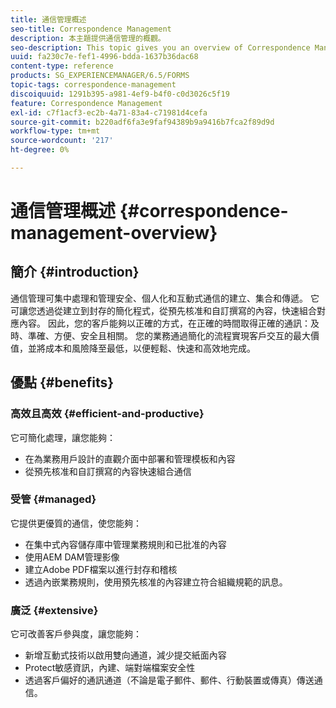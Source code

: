 ```yaml
---
title: 通信管理概述
seo-title: Correspondence Management
description: 本主題提供通信管理的概觀。
seo-description: This topic gives you an overview of Correspondence Management.
uuid: fa230c7e-fef1-4996-bdda-1637b36dac68
content-type: reference
products: SG_EXPERIENCEMANAGER/6.5/FORMS
topic-tags: correspondence-management
discoiquuid: 1291b395-a981-4ef9-b4f0-c0d3026c5f19
feature: Correspondence Management
exl-id: c7f1acf3-ec2b-4a71-83a4-c71981d4cefa
source-git-commit: b220adf6fa3e9faf94389b9a9416b7fca2f89d9d
workflow-type: tm+mt
source-wordcount: '217'
ht-degree: 0%

---
```


# 通信管理概述 {#correspondence-management-overview}

## 簡介 {#introduction}

通信管理可集中處理和管理安全、個人化和互動式通信的建立、集合和傳遞。 它可讓您透過從建立到封存的簡化程式，從預先核准和自訂撰寫的內容，快速組合對應內容。 因此，您的客戶能夠以正確的方式，在正確的時間取得正確的通訊：及時、準確、方便、安全且相關。 您的業務通過簡化的流程實現客戶交互的最大價值，並將成本和風險降至最低，以便輕鬆、快速和高效地完成。

## 優點 {#benefits}

### 高效且高效 {#efficient-and-productive}

它可簡化處理，讓您能夠：

* 在為業務用戶設計的直觀介面中部署和管理模板和內容
* 從預先核准和自訂撰寫的內容快速組合通信

### 受管 {#managed}

它提供更優質的通信，使您能夠：

* 在集中式內容儲存庫中管理業務規則和已批准的內容
* 使用AEM DAM管理影像
* 建立Adobe PDF檔案以進行封存和稽核
* 透過內嵌業務規則，使用預先核准的內容建立符合組織規範的訊息。

### 廣泛 {#extensive}

它可改善客戶參與度，讓您能夠：

* 新增互動式技術以啟用雙向通道，減少提交紙面內容
* Protect敏感資訊，內建、端對端檔案安全性
* 透過客戶偏好的通訊通道（不論是電子郵件、郵件、行動裝置或傳真）傳送通信。
